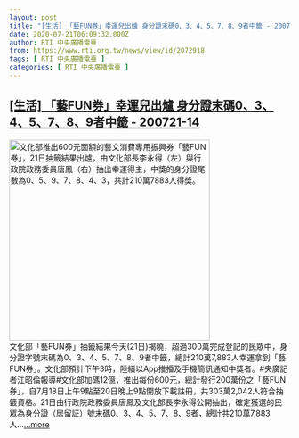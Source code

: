 ```yaml
---
layout: post
title: "[生活] 「藝FUN券」幸運兒出爐 身分證末碼0、3、4、5、7、8、9者中籤 - 200721-14"
date: 2020-07-21T06:09:32.000Z
author: RTI 中央廣播電臺
from: https://www.rti.org.tw/news/view/id/2072918
tags: [ RTI 中央廣播電臺 ]
categories: [ RTI 中央廣播電臺 ]
---
```

<!--1595311772000-->
[[生活] 「藝FUN券」幸運兒出爐 身分證末碼0、3、4、5、7、8、9者中籤 - 200721-14](https://www.rti.org.tw/news/view/id/2072918)
------

<div>
<img src="https://static.rti.org.tw/assets/thumbnails/2020/07/21/20200721000037M.jpg" width="360" alt="文化部推出600元面額的藝文消費專用振興券「藝FUN券」，21日抽籤結果出爐，由文化部長李永得（左）與行政院政務委員唐鳳（右）抽出幸運得主，中獎的身分證尾數為0、5、9、7、8、4、3，共計210萬7883人得獎。" title="文化部推出600元面額的藝文消費專用振興券「藝FUN券」，21日抽籤結果出爐，由文化部長李永得（左）與行政院政務委員唐鳳（右）抽出幸運得主，中獎的身分證尾數為0、5、9、7、8、4、3，共計210萬7883人得獎。"><br>文化部「藝FUN券」抽籤結果今天(21日)揭曉，超過300萬完成登記的民眾中，身分證字號末碼為0、3、4、5、7、8、9者中籤，總計210萬7,883人幸運拿到「藝FUN券」。文化部預計下午3時，陸續以App推播及手機簡訊通知中獎者。#央廣記者江昭倫報導#文化部加碼12億，推出每份600元，總計發行200萬份之「藝FUN券」，自7月18日上午9點至20日晚上9點開放下載註冊，共303萬2,042人符合抽籤資格。21日由行政院政務委員唐鳳及文化部長李永得公開抽出，確定獲選的民眾為身分證（居留証）號末碼0、3、4、5、7、8、9者，總計共210萬7,883人...<a target="_blank" href="https://www.rti.org.tw/news/view/id/2072918">...more</a>
</div>

